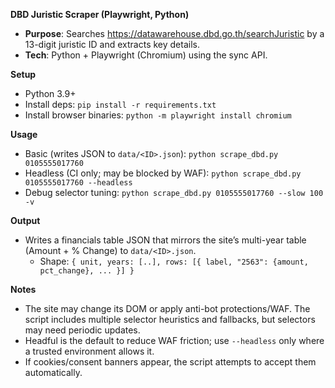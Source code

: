 **DBD Juristic Scraper (Playwright, Python)**

- **Purpose**: Searches https://datawarehouse.dbd.go.th/searchJuristic by a 13-digit juristic ID and extracts key details.
- **Tech**: Python + Playwright (Chromium) using the sync API.

**Setup**

- Python 3.9+
- Install deps: `pip install -r requirements.txt`
- Install browser binaries: `python -m playwright install chromium`

**Usage**

- Basic (writes JSON to `data/<ID>.json`): `python scrape_dbd.py 0105555017760`
- Headless (CI only; may be blocked by WAF): `python scrape_dbd.py 0105555017760 --headless`
- Debug selector tuning: `python scrape_dbd.py 0105555017760 --slow 100 -v`

**Output**

- Writes a financials table JSON that mirrors the site’s multi-year table (Amount + % Change) to `data/<ID>.json`.
  - Shape: `{ unit, years: [..], rows: [{ label, "2563": {amount, pct_change}, ... }] }`

**Notes**

- The site may change its DOM or apply anti-bot protections/WAF. The script includes multiple selector heuristics and fallbacks, but selectors may need periodic updates.
- Headful is the default to reduce WAF friction; use `--headless` only where a trusted environment allows it.
- If cookies/consent banners appear, the script attempts to accept them automatically.
